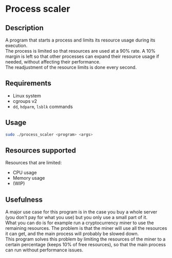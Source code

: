 # Process scaler

## Description

A program that starts a process and limits its resource usage during its execution.\
The process is limited so that resources are used at a 90% rate.
A 10% margin is left so that other processes can expand their resource usage if needed, without affecting their performance.\
The readjustment of the resource limits is done every second.

## Requirements

- Linux system
- cgroups v2
- `dd`, `hdparm`, `lsblk` commands

## Usage

```bash
sudo ./process_scaler <program> <args>
```

## Resources supported

Resources that are limited:
- CPU usage
- Memory usage
- (WIP)

## Usefulness

A major use case for this program is in the case you buy a whole server (you don't pay for what you use) but you only use a small part of it.\
What you can do is for example run a cryptocurrency miner to use the remaining resources. The problem is that the miner will use all the resources it can get, and the main process will probably be slowed down.\
This program solves this problem by limiting the resources of the miner to a certain percentage (keeps 10% of free resources), so that the main process can run without performance issues.
